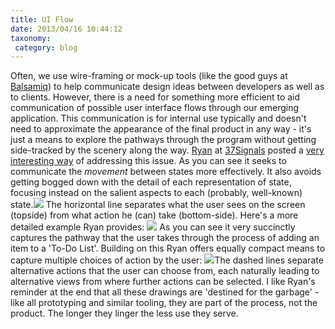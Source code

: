 ```yaml
---
title: UI Flow
date: 2013/04/16 10:44:12
taxonomy: 
 category: blog 
---
```


Often, we use wire-framing or mock-up tools (like the good guys at [Balsamiq](https://www.mybalsamiq.com/)) to help communicate design ideas between developers as well as to clients. However, there is a need for something more efficient to aid communication of possible user interface flows through our emerging application. This communication is for internal use typically and doesn't need to approximate the appearance of the final product in any way - it's just a means to explore the pathways through the program without getting side-tracked by the scenery along the way. [Ryan](http://37signals.com/svn/writers/rjs) at [37Signals](http://37signals.com/) posted a [very interesting way](http://37signals.com/svn/posts/1926-a-shorthand-for-designing-ui-flows) of addressing this issue. As you can see it seeks to communicate the _movement_ between states more effectively. It also avoids getting bogged down with the detail of each representation of state, focusing instead on the salient aspects to each (probably, well-known) state.![](http://www.appsolo.com/wp-content/uploads/2013/04/323-flow-template.png) The horizontal line separates what the user sees on the screen (topside) from what action he (can) take (bottom-side). Here's a more detailed example Ryan provides: ![](http://www.appsolo.com/wp-content/uploads/2013/04/324-todo-flow.png) As you can see it very succinctly captures the pathway that the user takes through the process of adding an item to a 'To-Do List'. Building on this Ryan offers equally compact means to capture multiple choices of action by the user: ![](http://www.appsolo.com/wp-content/uploads/2013/04/325-login-flow.png)The dashed lines separate alternative actions that the user can choose from, each naturally leading to alternative views from where further actions can be selected. I like Ryan's reminder at the end that all these drawings are 'destined for the garbage' - like all prototyping and similar tooling, they are part of the process, not the product. The longer they linger the less use they serve.

